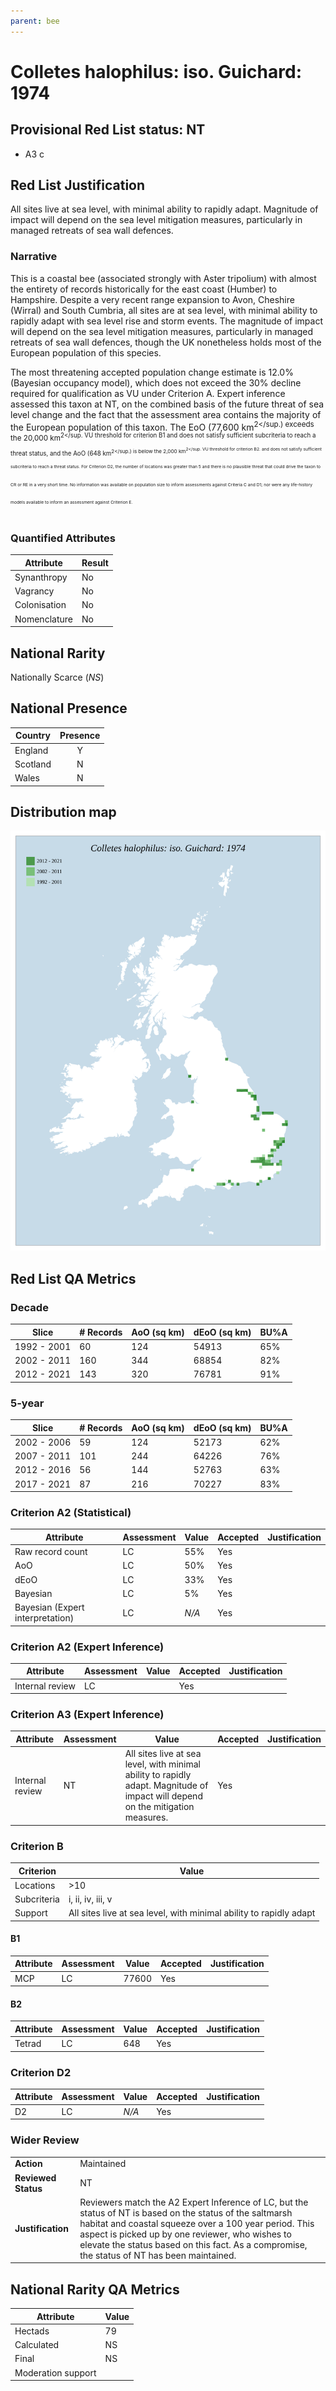 ```yaml
---
parent: bee
---
```


# Colletes halophilus: iso. Guichard: 1974

## Provisional Red List status: NT
- A3 c

## Red List Justification
All sites live at sea level, with minimal ability to rapidly adapt. Magnitude of impact will depend on the sea level mitigation measures, particularly in managed retreats of sea wall defences.
### Narrative
This is a coastal bee (associated strongly with Aster tripolium) with almost the entirety of records historically for the east coast (Humber) to Hampshire. Despite a very recent range expansion to Avon, Cheshire (Wirral) and South Cumbria, all sites are at sea level, with minimal ability to rapidly adapt with sea level rise and storm events. The magnitude of impact will depend on the sea level mitigation measures, particularly in managed retreats of sea wall defences, though the UK nonetheless holds most of the European population of this species.

The most threatening accepted population change estimate is 12.0% (Bayesian occupancy model), which does not exceed the 30% decline required for qualification as VU under Criterion A. Expert inference assessed this taxon at NT, on the combined basis of the future threat of sea level change and the fact that the assessment area contains the majority of the European population of this taxon. The EoO (77,600 km<sup>2</sup.) exceeds the 20,000 km<sup>2</sup. VU threshold for criterion B1 and does not satisfy sufficient subcriteria to reach a threat status, and the AoO (648 km<sup>2</sup.) is below the 2,000 km<sup>2</sup. VU threshold for criterion B2. and does not satisfy sufficient subcriteria to reach a threat status. For Criterion D2, the number of locations was greater than 5 and there is no plausible threat that could drive the taxon to CR or RE in a very short time. No information was available on population size to inform assessments against Criteria C and D1; nor were any life-history models available to inform an assessment against Criterion E.
### Quantified Attributes
|Attribute|Result|
|---|---|
|Synanthropy|No|
|Vagrancy|No|
|Colonisation|No|
|Nomenclature|No|


## National Rarity
Nationally Scarce (*NS*)

## National Presence
|Country|Presence
|---|:-:|
|England|Y|
|Scotland|N|
|Wales|N|


## Distribution map
![](../map/578.svg)

## Red List QA Metrics
### Decade
| Slice | # Records | AoO (sq km) | dEoO (sq km) |BU%A |
|---|---|---|---|---|
|1992 - 2001|60|124|54913|65%|
|2002 - 2011|160|344|68854|82%|
|2012 - 2021|143|320|76781|91%|
### 5-year
| Slice | # Records | AoO (sq km) | dEoO (sq km) |BU%A |
|---|---|---|---|---|
|2002 - 2006|59|124|52173|62%|
|2007 - 2011|101|244|64226|76%|
|2012 - 2016|56|144|52763|63%|
|2017 - 2021|87|216|70227|83%|
### Criterion A2 (Statistical)
|Attribute|Assessment|Value|Accepted|Justification
|---|---|---|---|---|
|Raw record count|LC|55%|Yes||
|AoO|LC|50%|Yes||
|dEoO|LC|33%|Yes||
|Bayesian|LC|5%|Yes||
|Bayesian (Expert interpretation)|LC|*N/A*|Yes||
### Criterion A2 (Expert Inference)
|Attribute|Assessment|Value|Accepted|Justification
|---|---|---|---|---|
|Internal review|LC||Yes||
### Criterion A3 (Expert Inference)
|Attribute|Assessment|Value|Accepted|Justification
|---|---|---|---|---|
|Internal review|NT|All sites live at sea level, with minimal ability to rapidly adapt. Magnitude of impact will depend on the mitigation measures.|Yes||
### Criterion B
|Criterion| Value|
|---|---|
|Locations|>10|
|Subcriteria|i, ii, iv, iii, v|
|Support|All sites live at sea level, with minimal ability to rapidly adapt|
#### B1
|Attribute|Assessment|Value|Accepted|Justification
|---|---|---|---|---|
|MCP|LC|77600|Yes||
#### B2
|Attribute|Assessment|Value|Accepted|Justification
|---|---|---|---|---|
|Tetrad|LC|648|Yes||
### Criterion D2
|Attribute|Assessment|Value|Accepted|Justification
|---|---|---|---|---|
|D2|LC|*N/A*|Yes||
### Wider Review
|  |  |
|---|---|
|**Action**|Maintained|
|**Reviewed Status**|NT|
|**Justification**|Reviewers match the A2 Expert Inference of LC, but the status of NT is based on the status of the saltmarsh habitat and coastal squeeze over a 100 year period. This aspect is picked up by one reviewer, who wishes to elevate the status based on this fact. As a compromise, the status of NT has been maintained.|


## National Rarity QA Metrics
|Attribute|Value|
|---|---|
|Hectads|79|
|Calculated|NS|
|Final|NS|
|Moderation support||


